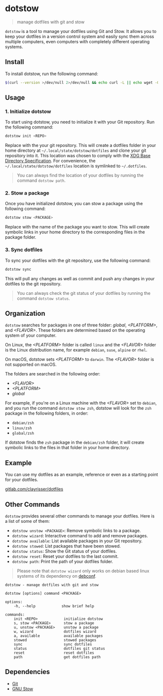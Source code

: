 # dotstow

> manage dotfiles with git and stow

`dotstow` is a tool to manage your dotfiles using Git and Stow.
It allows you to keep your dotfiles in a version control system
and easily sync them across multiple computers, even computers with
completely different operating systems.

## Install

To install dotstow, run the following command:

```sh
$(curl --version >/dev/null 2>/dev/null && echo curl -L || echo wget -O-) https://gitlab.com/risserlabs/community/dotstow/-/raw/main/install.sh 2>/dev/null | sh
```

## Usage

### 1. Initialize dotstow

To start using dotstow, you need to initialize it with your Git repository. Run the following command:

```sh
dotstow init <REPO>
```

Replace <REPO> with the your git repository. This will create a dotfiles folder in your home
directory at `~/.local/state/dotstow/dotfiles` and clone your git repository into it.
This location was chosen to comply with the
[XDG Base Directory Specification](https://specifications.freedesktop.org/basedir-spec/basedir-spec-latest.html).
For convenience, the `~/.local/state/dotstow/dotfiles` location is symlinked to `~/.dotfiles`.

> You can always find the location of your dotfiles by running the command `dotstow path`.

### 2. Stow a package

Once you have initialized dotstow, you can stow a package using the following command:

```sh
dotstow stow <PACKAGE>
```

Replace <PACKAGE> with the name of the package you want to stow. This will create symbolic links in
your home directory to the corresponding files in the package folder.

### 3. Sync dotfiles

To sync your dotfiles with the git repository, use the following command:

```sh
dotstow sync
```

This will pull any changes as well as commit and push any changes in your dotfiles
to the git repository.

> You can always check the git status of your dotfiles by running the command `dotstow status`.

## Organization

`dotstow` searches for packages in one of three folder: _global_, _\<PLATFORM>_, and _\<FLAVOR>_. These folders are
determined based on the operating system of your computer.

On Linux, the _\<PLATFORM>_ folder is called `linux` and the _\<FLAVOR>_ folder is the Linux distribution name,
for example `debian`, `suse`, `alpine` or `rhel`.

On macOS, dotstow sets _\<PLATFORM>_ to `darwin`. The _\<FLAVOR>_ folder is not supported on macOS.

The folders are searched in the following order:

- _\<FLAVOR>_
- _\<PLATFORM>_
- _global_

For example, if you're on a Linux machine with the _\<FLAVOR>_ set to `debian`, and you run the command `dotstow stow zsh`,
dotstow will look for the `zsh` package in the following folders, in order:

- `debian/zsh`
- `linux/zsh`
- `global/zsh`

If dotstow finds the `zsh` package in the `debian/zsh` folder, it will create symbolic links to the
files in that folder in your home directory.

## Example

You can use my dotfiles as an example, reference or even as a starting point for your dotfiles.

[gitlab.com/clayrisser/dotfiles](https://gitlab.com/clayrisser/dotfiles.git)

## Other Commands

`dotstow` provides several other commands to manage your dotfiles. Here is a list of some of them:

- `dotstow unstow <PACKAGE>`: Remove symbolic links to a package.
- `dotstow wizard`: Interactive command to add and remove packages.
- `dotstow available`: List available packages in your Git repository.
- `dotstow stowed`: List packages that have been stowed.
- `dotstow status`: Show the Git status of your dotfiles.
- `dotstow reset`: Reset your dotfiles to the last commit.
- `dotstow path`: Print the path of your dotfiles folder.

> Please note that `dotstow wizard` only works on debian based linux systems of its
> dependency on [debconf](https://salsa.debian.org/pkg-debconf/debconf).

```
dotstow - manage dotfiles with git and stow

dotstow [options] command <PACKAGE>

options:
    -h, --help            show brief help

commands:
    init <REPO>            initialize dotstow
    s, stow <PACKAGE>      stow a package
    u, unstow <PACKAGE>    unstow a package
    w, wizard              dotfiles wizard
    a, available           available packages
    stowed                 stowed packages
    sync                   sync dotfiles
    status                 dotfiles git status
    reset                  reset dotfiles
    path                   get dotfiles path
```

## Dependencies

- [Git](https://git-scm.com)
- [GNU Stow](https://www.gnu.org/software/stow)
